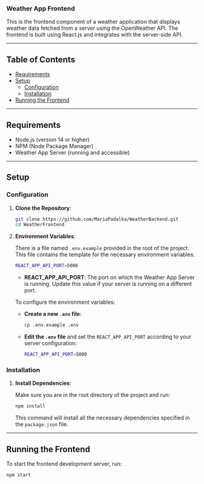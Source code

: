 ### Weather App Frontend

This is the frontend component of a weather application that displays weather data fetched from a server using the OpenWeather API. The frontend is built using React.js and integrates with the server-side API.

---

## Table of Contents

- [Requirements](#requirements)
- [Setup](#setup)
  - [Configuration](#configuration)
  - [Installation](#installation)
- [Running the Frontend](#running-the-frontend)

---

## Requirements

- Node.js (version 14 or higher)
- NPM (Node Package Manager)
- Weather App Server (running and accessible)

---

## Setup

### Configuration

1. **Clone the Repository**:

   ```bash
   git clone https://github.com/MariaPadalka/WeatherBackend.git
   cd WeatherFrontend
   ```

2. **Environment Variables**:

   There is a file named `.env.example` provided in the root of the project. This file contains the template for the necessary environment variables:

   ```bash
   REACT_APP_API_PORT=5000
   ```

   - **REACT_APP_API_PORT**: The port on which the Weather App Server is running. Update this value if your server is running on a different port.

   To configure the environment variables:

   - **Create a new `.env` file**:

     ```bash
     cp .env.example .env
     ```

   - **Edit the `.env` file** and set the `REACT_APP_API_PORT` according to your server configuration:
     ```bash
     REACT_APP_API_PORT=5000
     ```

### Installation

1. **Install Dependencies**:

   Make sure you are in the root directory of the project and run:

   ```bash
   npm install
   ```

   This command will install all the necessary dependencies specified in the `package.json` file.

---

## Running the Frontend

To start the frontend development server, run:

```bash
npm start
```
